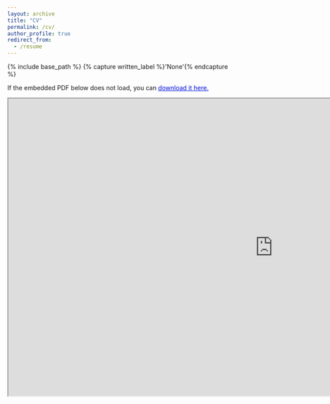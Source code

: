 ```yaml
---
layout: archive
title: "CV"
permalink: /cv/
author_profile: true
redirect_from:
  - /resume
---
```




{% include base_path %}
{% capture written_label %}'None'{% endcapture %}

If the embedded PDF below does not load, you can <a href="https://drive.google.com/file/d/1VD6WwWff-g8DXrJWbXGDhJDAYOQwDfc3/view?usp=sharing" style="color: #0011DB; text-decoration: underline;">download it here.</a>
<br/>

<iframe src="https://drive.google.com/file/d/1VD6WwWff-g8DXrJWbXGDhJDAYOQwDfc3/preview" width="1200" height="675" allow="autoplay"></iframe>
